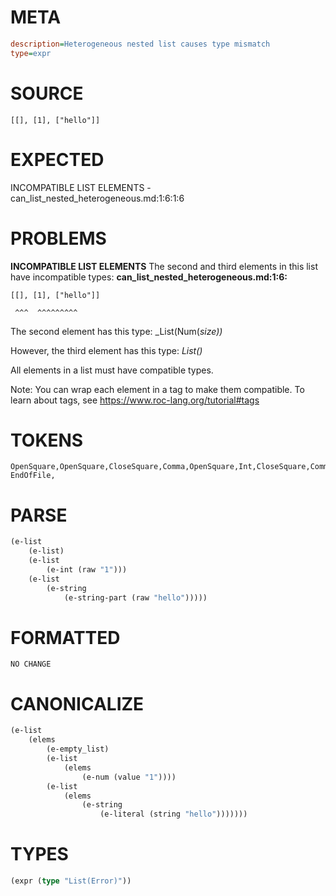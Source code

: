# META
~~~ini
description=Heterogeneous nested list causes type mismatch
type=expr
~~~
# SOURCE
~~~roc
[[], [1], ["hello"]]
~~~
# EXPECTED
INCOMPATIBLE LIST ELEMENTS - can_list_nested_heterogeneous.md:1:6:1:6
# PROBLEMS
**INCOMPATIBLE LIST ELEMENTS**
The second and third elements in this list have incompatible types:
**can_list_nested_heterogeneous.md:1:6:**
```roc
[[], [1], ["hello"]]
```
     ^^^  ^^^^^^^^^

The second element has this type:
    _List(Num(_size))_

However, the third element has this type:
    _List()_

All elements in a list must have compatible types.

Note: You can wrap each element in a tag to make them compatible.
To learn about tags, see <https://www.roc-lang.org/tutorial#tags>

# TOKENS
~~~zig
OpenSquare,OpenSquare,CloseSquare,Comma,OpenSquare,Int,CloseSquare,Comma,OpenSquare,StringStart,StringPart,StringEnd,CloseSquare,CloseSquare,
EndOfFile,
~~~
# PARSE
~~~clojure
(e-list
	(e-list)
	(e-list
		(e-int (raw "1")))
	(e-list
		(e-string
			(e-string-part (raw "hello")))))
~~~
# FORMATTED
~~~roc
NO CHANGE
~~~
# CANONICALIZE
~~~clojure
(e-list
	(elems
		(e-empty_list)
		(e-list
			(elems
				(e-num (value "1"))))
		(e-list
			(elems
				(e-string
					(e-literal (string "hello")))))))
~~~
# TYPES
~~~clojure
(expr (type "List(Error)"))
~~~
